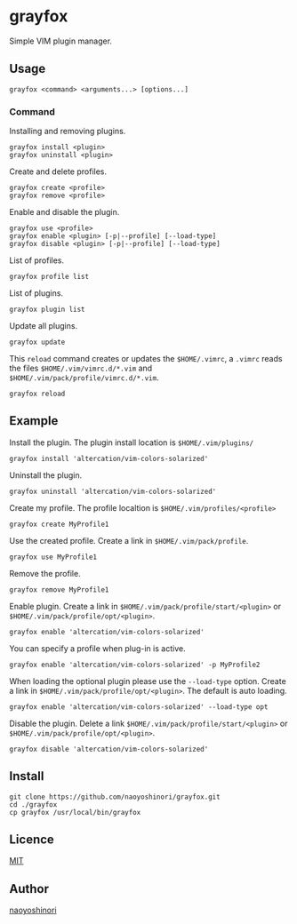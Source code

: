 grayfox
====

Simple VIM plugin manager.

## Usage

```
grayfox <command> <arguments...> [options...]
```

### Command

Installing and removing plugins.

```
grayfox install <plugin>
grayfox uninstall <plugin>
```

Create and delete profiles.

```
grayfox create <profile>
grayfox remove <profile>
```

Enable and disable the plugin.

```
grayfox use <profile>
grayfox enable <plugin> [-p|--profile] [--load-type]
grayfox disable <plugin> [-p|--profile] [--load-type]
```

List of profiles.

```
grayfox profile list
```

List of plugins.

```
grayfox plugin list
```

Update all plugins.

```
grayfox update
```

This `reload` command creates or updates the `$HOME/.vimrc`, a `.vimrc` reads the files `$HOME/.vim/vimrc.d/*.vim` and `$HOME/.vim/pack/profile/vimrc.d/*.vim`.

```
grayfox reload
```

## Example

Install the plugin. The plugin install location is `$HOME/.vim/plugins/`

```
grayfox install 'altercation/vim-colors-solarized'
```

Uninstall the plugin.

```
grayfox uninstall 'altercation/vim-colors-solarized'
```

Create my profile. The profile localtion is `$HOME/.vim/profiles/<profile>`

```
grayfox create MyProfile1
```

Use the created profile. Create a link in `$HOME/.vim/pack/profile`.

```
grayfox use MyProfile1
```

Remove the profile.

```
grayfox remove MyProfile1
```

Enable plugin. Create a link in `$HOME/.vim/pack/profile/start/<plugin>` or `$HOME/.vim/pack/profile/opt/<plugin>`.

```
grayfox enable 'altercation/vim-colors-solarized'
```

You can specify a profile when plug-in is active.

```
grayfox enable 'altercation/vim-colors-solarized' -p MyProfile2
```

When loading the optional plugin please use the `--load-type` option. Create a link in `$HOME/.vim/pack/profile/opt/<plugin>`.
The default is auto loading.

```
grayfox enable 'altercation/vim-colors-solarized' --load-type opt
```

Disable the plugin. Delete a link `$HOME/.vim/pack/profile/start/<plugin>` or `$HOME/.vim/pack/profile/opt/<plugin>`.

```
grayfox disable 'altercation/vim-colors-solarized'
```

## Install

```
git clone https://github.com/naoyoshinori/grayfox.git
cd ./grayfox
cp grayfox /usr/local/bin/grayfox
```

## Licence

[MIT](https://github.com/naoyoshinori/grayfox/blob/master/LICENSE)

## Author

[naoyoshinori](https://github.com/naoyoshinori)
